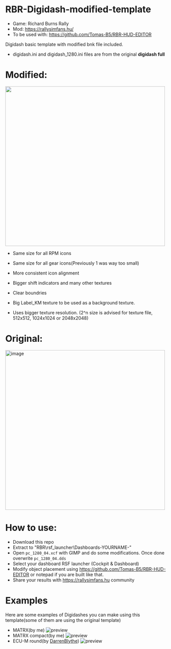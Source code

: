 # RBR-Digidash-modified-template
- Game: Richard Burns Rally
- Mod: https://rallysimfans.hu/
- To be used with: https://github.com/Tomas-B5/RBR-HUD-EDITOR

Digidash basic template with modified bnk file included.

- digidash.ini and digidash_1280.ini files are from the original **digidash full**

# Modified:

<img src="https://user-images.githubusercontent.com/104921631/231561893-cd78a701-f1fb-457a-af40-eea11d629b99.png" width="500">

- Same size for all RPM icons

- Same size for all gear icons(Previously 1 was way too small)

- More consistent icon alignment

- Bigger shift indicators and many other textures

- Clear boundries

- Big Label_KM texture to be used as a background texture.

- Uses bigger texture resolution. (2^n size is advised for texture file, 512x512, 1024x1024 or 2048x2048)

# Original:

<img width="500" alt="image" src="https://user-images.githubusercontent.com/104921631/231562532-775441bf-943b-41ac-9565-b4ebdc4c36a9.png">


# How to use:

- Download this repo
- Extract to "RBR\rsf_launcher\Dashboards\-YOURNAME-"
- Open `pc_1280_04.xcf` with GIMP and do some modifications. Once done overwrite `pc_1280_04.dds`
- Select your dashboard RSF launcher (Cockpit & Dashboard)
- Modify object placement using https://github.com/Tomas-B5/RBR-HUD-EDITOR or notepad if you are built like that.
- Share your results with https://rallysimfans.hu community

# Examples
Here are some examples of Digidashes you can make using this template(some of them are using the original template)

- MATRX(by me) ![preview](https://user-images.githubusercontent.com/104921631/232234133-b01b0d6e-2c7c-43f9-9cc9-7a7c503a2768.png)
- MATRX compact(by me) ![preview](https://user-images.githubusercontent.com/104921631/232234230-13c91635-e384-4496-8d66-957272358fb5.png)
- ECU-M round(by [DarrenBlythe](https://rbrdarren.blogspot.com/)) ![preview](https://user-images.githubusercontent.com/104921631/232234458-60fb330b-b5cc-4dd5-a8bb-6d6935a1482d.png)

